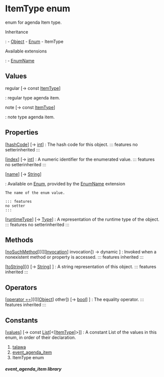 
<div>

# ItemType enum

</div>


enum for agenda Item type.




Inheritance

:   -   [Object](https://api.flutter.dev/flutter/dart-core/Object-class.html)
    -   [Enum](https://api.flutter.dev/flutter/dart-core/Enum-class.html)
    -   ItemType

Available extensions

:   -   [EnumName](https://api.flutter.dev/flutter/dart-core/EnumName.html)



## Values

regular [→ const [ItemType](../models_events_event_agenda_item/ItemType.html)]

:   regular type agenda item.

note [→ const [ItemType](../models_events_event_agenda_item/ItemType.html)]

:   note type agenda item.



## Properties

[[hashCode](https://api.flutter.dev/flutter/dart-core/Object/hashCode.html)] [→ [int](https://api.flutter.dev/flutter/dart-core/int-class.html)]
:   The hash code for this object.
    ::: features
    no setterinherited
    :::

[[index](https://api.flutter.dev/flutter/dart-core/Enum/index.html)] [→ [int](https://api.flutter.dev/flutter/dart-core/int-class.html)]
:   A numeric identifier for the enumerated value.
    ::: features
    no setterinherited
    :::

[[name](https://api.flutter.dev/flutter/dart-core/EnumName/name.html)] [→ [String](https://api.flutter.dev/flutter/dart-core/String-class.html)]

:   Available on
    [Enum](https://api.flutter.dev/flutter/dart-core/Enum-class.html),
    provided by the
    [EnumName](https://api.flutter.dev/flutter/dart-core/EnumName.html)
    extension

    The name of the enum value.

    ::: features
    no setter
    :::

[[runtimeType](https://api.flutter.dev/flutter/dart-core/Object/runtimeType.html)] [→ [Type](https://api.flutter.dev/flutter/dart-core/Type-class.html)]
:   A representation of the runtime type of the object.
    ::: features
    no setterinherited
    :::



## Methods

[[noSuchMethod](https://api.flutter.dev/flutter/dart-core/Object/noSuchMethod.html)][([[[Invocation](https://api.flutter.dev/flutter/dart-core/Invocation-class.html)] invocation]) → dynamic ]
:   Invoked when a nonexistent method or property is accessed.
    ::: features
    inherited
    :::

[[toString](https://api.flutter.dev/flutter/dart-core/Object/toString.html)][() [→ [String](https://api.flutter.dev/flutter/dart-core/String-class.html)] ]
:   A string representation of this object.
    ::: features
    inherited
    :::



## Operators

[[operator ==](https://api.flutter.dev/flutter/dart-core/Object/operator_equals.html)][([[[Object](https://api.flutter.dev/flutter/dart-core/Object-class.html)] other]) [→ [bool](https://api.flutter.dev/flutter/dart-core/bool-class.html)] ]
:   The equality operator.
    ::: features
    inherited
    :::



## Constants

[[values](../models_events_event_agenda_item/ItemType/values-constant.html)] [→ const [List](https://api.flutter.dev/flutter/dart-core/List-class.html)[\<[[ItemType](../models_events_event_agenda_item/ItemType.html)]\>]]
:   A constant List of the values in this enum, in order of their
    declaration.







1.  [talawa](../index.html)
2.  [event_agenda_item](../models_events_event_agenda_item/)
3.  ItemType enum

##### event_agenda_item library







